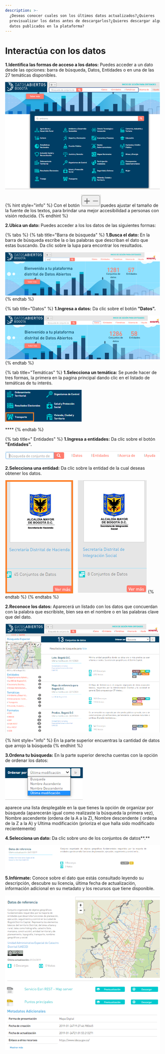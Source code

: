 ```yaml
---
description: >-
  ¿Deseas conocer cuales son los últimos datos actualizados?¿Quieres
  previsualizar los datos antes de descargarlos?¿Quieres descargar alguno de los
  datos publicados en la plataforma?
---
```


# Interactúa con los datos

 **1.Identifica las formas de acceso a los datos:** Puedes acceder a un dato desde las opciones: barra de búsqueda, Datos, Entidades o en una de las 27 temáticas disponibles.

![](../../.gitbook/assets/1.png)

{% hint style="info" %}
Con el botón ![](../../.gitbook/assets/5.png)puedes ajustar el tamaño de la fuente de los textos, para brindar una mejor accesibilidad a personas con visión reducida.
{% endhint %}

**2.Ubica un dato:** Puedes acceder a los los datos de las siguientes formas:

{% tabs %}
{% tab title="Barra de búsqueda" %}
**1.Busca el dato:** En la barra de búsqueda escribe la o las palabras que describan el dato que estas buscando. Da clic sobre la lupa para encontrar los resultados.

![](../../.gitbook/assets/2.png)
{% endtab %}

{% tab title="Datos" %}
**1.Ingresa a datos:** Da clic sobre el botón **"Datos".**

![](../../.gitbook/assets/4.png)
{% endtab %}

{% tab title="Temáticas" %}
**1.Selecciona un temática:** Se puede hacer de tres formas, la primera en la pagina principal dando clic en el listado de temáticas de tu interés.

![](../../.gitbook/assets/image%20%28127%29.png)

\*\*\*\*
{% endtab %}

{% tab title=" Entidades" %}
**1.Ingresa a  entidades:** Da clic sobre el botón **"Entidades".**

![](../../.gitbook/assets/image%20%2861%29.png)

 **2.Selecciona una entidad:** Da clic sobre la entidad de la cual deseas obtener los datos.

![](../../.gitbook/assets/image%20%2895%29.png)
{% endtab %}
{% endtabs %}

**2.Reconoce los datos:** Aparecerá un listado con los datos que concuerdan con la palabra que escribiste, bien sea en el nombre o en las palabras clave que del dato. 

![](../../.gitbook/assets/3.png)

{% hint style="info" %}
En la parte superior encuentras la cantidad de datos que arrojo la búsqueda 
{% endhint %}

**3.Ordena tu búsqueda:** En la parte superior derecha cuentas con la opción de  ordenar los datos:

![](../../.gitbook/assets/6.png)

aparece una lista desplegable en la que tienes la opción de organizar por búsqueda \(aparecerán igual como realizaste la búsqueda la primera vez\), Nombre ascendente \(ordena de la A a la Z\), Nombre descendente \( ordena de la Z a la A\) y Ultima modificación \(prioriza el que halla sido modificado recientemente\)

**4.Selecciona un dato:** Da clic sobre uno de los conjuntos de datos**.**

![](../../.gitbook/assets/image%20%2875%29.png)

 **5.Infórmate:** Conoce sobre el dato que estás consultado leyendo su descripción, descubre su licencia, última fecha de actualización, información adicional en su metadato y los recursos que tiene disponible.

![](../../.gitbook/assets/image%20%2898%29.png)

